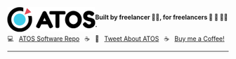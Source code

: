 <img alt="ATOS Logo" src="https://github.com/jbelelieu/atos/blob/develop/assets/atos_logo.png?raw=true" style="width: 200px;float:left;" />

**Built by freelancer 🙋‍♂️, for freelancers 🕺 🤷 💃🏾 .**

💻&nbsp;&nbsp;&nbsp;[ATOS Software Repo](https://github.com/jbelelieu/atos)&nbsp;&nbsp;&nbsp;☕️&nbsp;&nbsp;&nbsp;💬&nbsp;&nbsp;&nbsp;[Tweet About ATOS](http://twitter.com/intent/tweet?text=Freelancers!+Check+out+ATOS+%2C+a+drop+dead+simple%2C+locally+hosted+story+tracker+and+invoice+generator+designed+for+freelancer+software+developers.&url=https%3A%2F%2Fgithub.com%2Fjbelelieu%2Fato_stories)&nbsp;&nbsp;&nbsp;☕️&nbsp;&nbsp;&nbsp;[Buy me a Coffee!](https://www.buymeacoffee.com/jbelelieu)

-----
